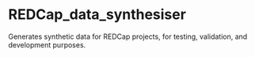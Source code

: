 # REDCap_data_synthesiser
Generates synthetic data for REDCap projects, for testing, validation, and development purposes.
